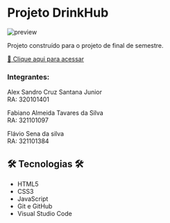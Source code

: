 # Projeto DrinkHub 

![preview](./components/imgs/preview_DrinkHub_Uni9.png)

Projeto construído para o projeto de final de semestre.

[🔗 Clique aqui para acessar](https://fabiiano.github.io/projeto_DrinkHub_Uni9/)

### Integrantes:

Alex Sandro Cruz Santana Junior  
RA: 320101401

Fabiano Almeida Tavares da Silva  
RA: 321101097

Flávio Sena da silva  
RA: 321101384

## 🛠 Tecnologias 🛠

- HTML5
- CSS3
- JavaScript
- Git e GitHub
- Visual Studio Code
